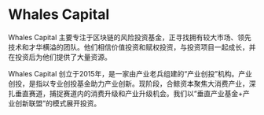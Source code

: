 # Whales Capital

Whales Capital 主要专注于区块链的风险投资基金，正寻找拥有较大市场、领先技术和才华横溢的团队。他们相信价值投资和赋权投资，与投资项目一起成长，并在投资后为他们提供了大量资源。

Whales Capital 创立于2015年，是一家由产业老兵组建的“产业创投”机构。产业创投，是指以专业创投基金助力产业创新。现阶段，合鲸资本聚焦大消费产业，深扎垂直赛道，捕捉赛道内的消费升级和产业升级机会。我们以“垂直产业基金+产业创新联盟”的模式展开投资。

